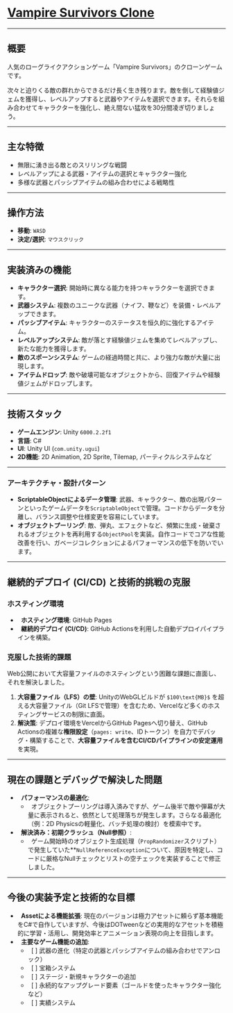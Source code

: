 # [Vampire Survivors Clone](https://yyanagida82.github.io/Vampire-Survivors-Clone/)

---

## 概要

人気のローグライクアクションゲーム「Vampire Survivors」のクローンゲームです。

次々と迫りくる敵の群れからできるだけ長く生き残ります。敵を倒して経験値ジェムを獲得し、レベルアップすると武器やアイテムを選択できます。それらを組み合わせてキャラクターを強化し、絶え間ない猛攻を30分間凌ぎ切りましょう。

---

## 主な特徴

-   無限に湧き出る敵とのスリリングな戦闘
-   レベルアップによる武器・アイテムの選択とキャラクター強化
-   多様な武器とパッシブアイテムの組み合わせによる戦略性

---

## 操作方法

-   **移動**: `WASD`
-   **決定/選択**: `マウスクリック`

---

## 実装済みの機能

-   **キャラクター選択**: 開始時に異なる能力を持つキャラクターを選択できます。
-   **武器システム**: 複数のユニークな武器（ナイフ、鞭など）を装備・レベルアップできます。
-   **パッシブアイテム**: キャラクターのステータスを恒久的に強化するアイテム。
-   **レベルアップシステム**: 敵が落とす経験値ジェムを集めてレベルアップし、新たな能力を獲得します。
-   **敵のスポーンシステム**: ゲームの経過時間と共に、より強力な敵が大量に出現します。
-   **アイテムドロップ**: 敵や破壊可能なオブジェクトから、回復アイテムや経験値ジェムがドロップします。

---

## 技術スタック

-   **ゲームエンジン**: Unity `6000.2.2f1`
-   **言語**: C#
-   **UI**: Unity UI (`com.unity.ugui`)
-   **2D機能**: 2D Animation, 2D Sprite, Tilemap, パーティクルシステムなど

---

### アーキテクチャ・設計パターン

-   **ScriptableObjectによるデータ管理**: 武器、キャラクター、敵の出現パターンといったゲームデータを`ScriptableObject`で管理。コードからデータを分離し、バランス調整や仕様変更を容易にしています。
-   **オブジェクトプーリング**: 敵、弾丸、エフェクトなど、頻繁に生成・破棄されるオブジェクトを再利用する`ObjectPool`を実装。自作コードでコアな性能改善を行い、ガベージコレクションによるパフォーマンスの低下を防いでいます。

---

## 継続的デプロイ (CI/CD) と技術的挑戦の克服

### ホスティング環境
-   **ホスティング環境**: GitHub Pages
-   **継続的デプロイ (CI/CD)**: GitHub Actionsを利用した自動デプロイパイプラインを構築。

### 克服した技術的課題
Web公開において大容量ファイルのホスティングという困難な課題に直面し、それを解決しました。

1.  **大容量ファイル（LFS）の壁**: UnityのWebGLビルドが `$100\text{MB}$` を超える大容量ファイル（Git LFSで管理）を含むため、Vercelなど多くのホスティングサービスの制限に直面。
2.  **解決策**: デプロイ環境をVercelからGitHub Pagesへ切り替え、GitHub Actionsの複雑な**権限設定**（`pages: write`、IDトークン）を自力でデバッグ・構築することで、**大容量ファイルを含むCI/CDパイプラインの安定運用**を実現。

---

## 現在の課題とデバッグで解決した問題

-   **パフォーマンスの最適化**:
    -   オブジェクトプーリングは導入済みですが、ゲーム後半で敵や弾幕が大量に表示されると、依然として処理落ちが発生します。さらなる最適化（例：2D Physicsの軽量化、バッチ処理の検討）を模索中です。
-   **解決済み：初期クラッシュ（Null参照）**:
    -   ゲーム開始時のオブジェクト生成処理（`PropRandomizer`スクリプト）で発生していた**`NullReferenceException`について、原因を特定し、コードに厳格なNullチェックとリストの空チェックを実装することで修正しました。

---

## 今後の実装予定と技術的な目標

-   **Assetによる機能拡張**: 現在のバージョンは極力アセットに頼らず基本機能をC#で自作していますが、今後はDOTweenなどの実用的なアセットを積極的に学習・活用し、開発効率とアニメーション表現の向上を目指します。
-   **主要なゲーム機能の追加**:
    -   [ ] 武器の進化（特定の武器とパッシブアイテムの組み合わせでアンロック）
    -   [ ] 宝箱システム
    -   [ ] ステージ・新規キャラクターの追加
    -   [ ] 永続的なアップグレード要素（ゴールドを使ったキャラクター強化など）
    -   [ ] 実績システム